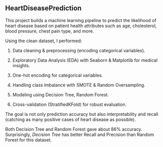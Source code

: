 ## HeartDiseasePrediction
This project builds a machine learning pipeline to predict the likelihood of heart disease based on patient health attributes such as age, cholesterol, blood pressure, chest pain type, and more.

Using the clean dataset, I performed:

1. Data cleaning & preprocessing (encoding categorical variables).

2. Exploratory Data Analysis (EDA) with Seaborn & Matplotlib for medical insights.

3. One-hot encoding for categorical variables.

4. Handling class imbalance with SMOTE & Random Oversampling.

5. Modeling using Decision Tree, Random Forest.

6. Cross-validation (StratifiedKFold) for robust evaluation.

The goal is not only prediction accuracy but also interpretability and recall (catching as many positive cases of heart disease as possible).

Both Decision Tree and Random Forest gave about 86% accuracy.
Surprisingly, *Decision Tree* has better Recall and Precision than Random Forest for this dataset.


